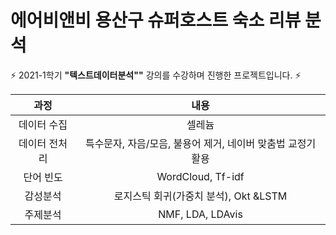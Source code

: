 # 에어비앤비 용산구 슈퍼호스트 숙소 리뷰 분석

 ⚡️ 2021-1학기 **"텍스트데이터분석""** 강의를 수강하며 진행한 프로젝트입니다. ⚡️


|과정|내용|
|:---:|:---:|
|데이터 수집|셀레늄|
|데이터 전처리|특수문자, 자음/모음, 불용어 제거, 네이버 맞춤법 교정기 활용|
|단어 빈도|WordCloud, Tf-idf|
|감성분석|로지스틱 회귀(가중치 분석), Okt &LSTM|
|주제분석|NMF, LDA, LDAvis| 

